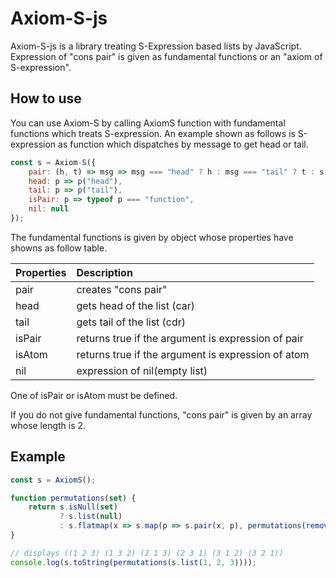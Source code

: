 # Axiom-S-js

Axiom-S-js is a library treating S-Expression based lists by JavaScript.  
Expression of "cons pair" is given as fundamental functions or an "axiom of S-expression".  

## How to use

You can use Axiom-S by calling AxiomS function with fundamental functions which treats S-expression.
An example shown as follows is S-expression as function which dispatches by message to get head or tail.

```javascript
const s = Axiom-S({
    pair: (h, t) => msg => msg === "head" ? h : msg === "tail" ? t : s.error(msg, "Invalid message"),
    head: p => p("head"),
    tail: p => p("tail"),
    isPair: p => typeof p === "function",
    nil: null
});
```

The fundamental functions is given by object whose properties have showns as follow table.

|Properties|Description|
|:---|:----|
|pair|creates "cons pair"|
|head|gets head of the list (car)|
|tail|gets tail of the list (cdr)|
|isPair|returns true if the argument is expression of pair|
|isAtom|returns true if the argument is expression of atom|
|nil|expression of nil(empty list)|

One of isPair or isAtom must be defined.

If you do not give fundamental functions, "cons pair" is given by an array whose length is 2.

## Example

```javascript
const s = AxiomS();

function permutations(set) {
    return s.isNull(set)
           ? s.list(null)
           : s.flatmap(x => s.map(p => s.pair(x, p), permutations(remove(x, set))), set);
}

// displays ((1 2 3) (1 3 2) (2 1 3) (2 3 1) (3 1 2) (3 2 1))
console.log(s.toString(permutations(s.list(1, 2, 3))));
```


